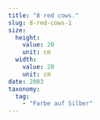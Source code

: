 ```yaml
---
title: "8 red cows."
slug: 8-red-cows-1
size:
  height:
    value: 20
    unit: cm
  width:
    value: 20
    unit: cm
date: 2003
taxonomy:
  tag:
    - "Farbe auf Silber"
---
```

